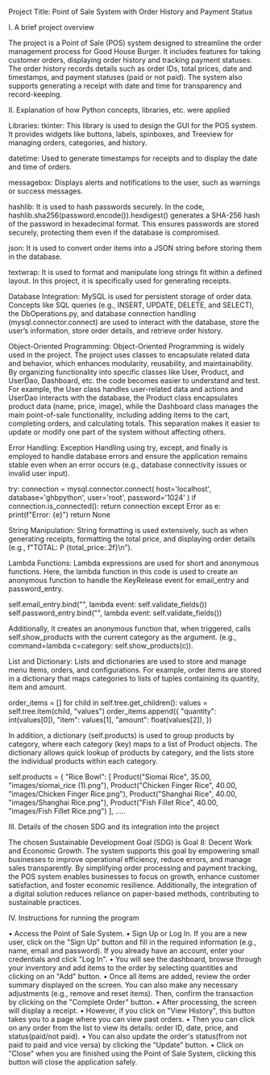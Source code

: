Project Title: Point of Sale System with Order History and Payment Status


I. A brief project overview

The project is a Point of Sale (POS) system designed to streamline the order management process for Good House Burger. It includes features for taking customer orders, displaying order history and tracking payment statuses. The order history records details such as order IDs, total prices, date and timestamps, and payment statuses (paid or not paid). The system also supports generating a receipt with date and time for transparency and record-keeping. 

II. Explanation of how Python concepts, libraries, etc. were applied

Libraries:
tkinter: This library is used to design the GUI for the POS system. It provides widgets like buttons, labels, spinboxes, and Treeview for managing orders, categories, and history.

datetime: Used to generate timestamps for receipts and to display the date and time of orders.

messagebox: Displays alerts and notifications to the user, such as warnings or success messages.

hashlib: It is used to hash passwords securely. In the code, hashlib.sha256(password.encode()).hexdigest() generates a SHA-256 hash of the password in hexadecimal format. This ensures passwords are stored securely, protecting them even if the database is compromised.

json: It is used to convert order items into a JSON string before storing them in the database.

textwrap: It is used to format and manipulate long strings fit within a defined layout. In this project, it is specifically used for generating receipts.


Database Integration:
MySQL is used for persistent storage of order data. Concepts like SQL queries (e.g., INSERT, UPDATE, DELETE, and SELECT), the DbOperations.py, and database connection handling (mysql.connector.connect) are used to interact with the database, store the user’s information, store order details, and retrieve order history.

Object-Oriented Programming:
Object-Oriented Programming is widely used in the project. The project uses classes to encapsulate related data and behavior, which enhances modularity, reusability, and maintainability. By organizing functionality into specific classes like User, Product, and UserDao, Dashboard, etc. the code becomes easier to understand and test. For example, the User class handles user-related data and actions and UserDao interacts with the database, the Product class encapsulates product data (name, price, image), while the Dashboard class manages the main point-of-sale functionality, including adding items to the cart, completing orders, and calculating totals. This separation makes it easier to update or modify one part of the system without affecting others.

Error Handling:
Exception Handling using try, except, and finally is employed to handle database errors and ensure the application remains stable even when an error occurs (e.g., database connectivity issues or invalid user input).

try:
        connection = mysql.connector.connect(
            host='localhost',
            database='ghbpython',
            user='root',
            password='1024'
        )
        if connection.is_connected():
            return connection
    except Error as e:
        print(f"Error: {e}")
        return None

String Manipulation:
String formatting is used extensively, such as when generating receipts, formatting the total price, and displaying order details (e.g., f"TOTAL: P {total_price:.2f}\n”).

Lambda Functions:
Lambda expressions are used for short and anonymous functions. Here, the lambda function in this code is used to create an anonymous function to handle the KeyRelease event for email_entry and password_entry.

self.email_entry.bind("<KeyRelease>", lambda event: self.validate_fields())
        self.password_entry.bind("<KeyRelease>", lambda event: self.validate_fields())

Additionally, it creates an anonymous function that, when triggered, calls self.show_products with the current category as the argument. (e.g., command=lambda c=category: self.show_products(c)). 

List and Dictionary:
Lists and dictionaries are used to store and manage menu items, orders, and configurations. For example, order items are stored in a dictionary that maps categories to lists of tuples containing its quantity, item and amount.

order_items = []
        for child in self.tree.get_children():
            values = self.tree.item(child, "values")
            order_items.append({
                "quantity": int(values[0]),
                "item": values[1],
                "amount": float(values[2]),
            })

In addition, a dictionary (self.products) is used to group products by category, where each category (key) maps to a list of Product objects. The dictionary allows quick lookup of products by category, and the lists store the individual products within each category.

self.products = {
            "Rice Bowl": [
                Product("Siomai Rice", 35.00, "images/siomai_rice (1).png"),
                Product("Chicken Finger Rice", 40.00, "images/Chicken Finger Rice.png"),
                Product("Shanghai Rice", 40.00, "images/Shanghai Rice.png"),
                Product("Fish Fillet Rice", 40.00, "images/Fish Fillet Rice.png")
            ], …..


III. Details of the chosen SDG and its integration into the project

The chosen Sustainable Development Goal (SDG) is Goal 8: Decent Work and Economic Growth. The system supports this goal by empowering small businesses to improve operational efficiency, reduce errors, and manage sales transparently. By simplifying order processing and payment tracking, the POS system enables businesses to focus on growth, enhance customer satisfaction, and foster economic resilience. Additionally, the integration of a digital solution reduces reliance on paper-based methods, contributing to sustainable practices.

IV. Instructions for running the program

• Access the Point of Sale System.
• Sign Up or Log In. If you are a new user, click on the "Sign Up" button and fill in the required information (e.g., name, email and password). If you already have an account, enter your credentials and click "Log In".
• You will see the dashboard, browse through your inventory and add items to the order by selecting quantities and clicking on an "Add" button.
• Once all items are added, review the order summary displayed on the screen. You can also make any necessary adjustments (e.g., remove and reset items). Then, confirm the transaction by clicking on the "Complete Order" button.
• After processing, the screen will display a receipt.
• However, if you click on "View History", this button takes you to a page where you can view past orders.
• Then you can click on any order from the list to view its details: order ID, date, price, and status(paid/not paid).
• You can also update the order's status(from not paid to paid and vice versa) by clicking the “Update” button.
• Click on "Close" when you are finished using the Point of Sale System, clicking this button will close the application safely.
